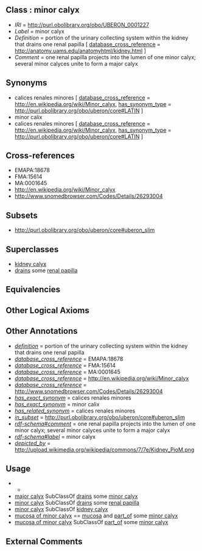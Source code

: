 
## Class : minor calyx

 * *IRI* = http://purl.obolibrary.org/obo/UBERON_0001227
 * *Label* = minor calyx
 * *Definition* = portion of the urinary collecting system within the kidney that drains one renal papilla [ [database_cross_reference](../../ef/oboInOwl#hasDbXref.md) = http://anatomy.uams.edu/anatomyhtml/kidney.html ]
 * *Comment* = one renal papilla projects into the lumen of one minor calyx; several minor calyces unite to form a major calyx

## Synonyms

 * calices renales minores [ [database_cross_reference](../../ef/oboInOwl#hasDbXref.md) = http://en.wikipedia.org/wiki/Minor_calyx, [has_synonym_type](../../pe/oboInOwl#hasSynonymType.md) = http://purl.obolibrary.org/obo/uberon/core#LATIN ]
 * minor calix
 * calices renales minores [ [database_cross_reference](../../ef/oboInOwl#hasDbXref.md) = http://en.wikipedia.org/wiki/Minor_calyx, [has_synonym_type](../../pe/oboInOwl#hasSynonymType.md) = http://purl.obolibrary.org/obo/uberon/core#LATIN ]

## Cross-references

 * EMAPA:18678
 * FMA:15614
 * MA:0001645
 * http://en.wikipedia.org/wiki/Minor_calyx
 * http://www.snomedbrowser.com/Codes/Details/26293004

## Subsets

 * http://purl.obolibrary.org/obo/uberon/core#uberon_slim

## Superclasses

 * [kidney calyx](../../UBERON/17/UBERON_0006517.md)
 * [drains](../../RO/79/RO_0002179.md) some [renal papilla](../../UBERON/28/UBERON_0001228.md)

## Equivalencies


## Other Logical Axioms


## Other Annotations

 * *[definition](../../IAO/15/IAO_0000115.md)* = portion of the urinary collecting system within the kidney that drains one renal papilla
 * *[database_cross_reference](../../ef/oboInOwl#hasDbXref.md)* = EMAPA:18678
 * *[database_cross_reference](../../ef/oboInOwl#hasDbXref.md)* = FMA:15614
 * *[database_cross_reference](../../ef/oboInOwl#hasDbXref.md)* = MA:0001645
 * *[database_cross_reference](../../ef/oboInOwl#hasDbXref.md)* = http://en.wikipedia.org/wiki/Minor_calyx
 * *[database_cross_reference](../../ef/oboInOwl#hasDbXref.md)* = http://www.snomedbrowser.com/Codes/Details/26293004
 * *[has_exact_synonym](../../ym/oboInOwl#hasExactSynonym.md)* = calices renales minores
 * *[has_exact_synonym](../../ym/oboInOwl#hasExactSynonym.md)* = minor calix
 * *[has_related_synonym](../../ym/oboInOwl#hasRelatedSynonym.md)* = calices renales minores
 * *[in_subset](../../et/oboInOwl#inSubset.md)* = http://purl.obolibrary.org/obo/uberon/core#uberon_slim
 * *[rdf-schema#comment](../../nt/rdf-schema#comment.md)* = one renal papilla projects into the lumen of one minor calyx; several minor calyces unite to form a major calyx
 * *[rdf-schema#label](../../el/rdf-schema#label.md)* = minor calyx
 * *[depicted_by](../../depicted/by/depicted_by.md)* = http://upload.wikimedia.org/wikipedia/commons/7/7e/Kidney_PioM.png

## Usage

 * -
 * [major calyx](../../UBERON/26/UBERON_0001226.md) SubClassOf [drains](../../RO/79/RO_0002179.md) some [minor calyx](../../UBERON/27/UBERON_0001227.md)
 * [minor calyx](../../UBERON/27/UBERON_0001227.md) SubClassOf [drains](../../RO/79/RO_0002179.md) some [renal papilla](../../UBERON/28/UBERON_0001228.md)
 * [minor calyx](../../UBERON/27/UBERON_0001227.md) SubClassOf [kidney calyx](../../UBERON/17/UBERON_0006517.md)
 * [mucosa of minor calyx](../../UBERON/08/UBERON_0005008.md) == [mucosa](../../UBERON/44/UBERON_0000344.md) and [part_of](../../BFO/50/BFO_0000050.md) some [minor calyx](../../UBERON/27/UBERON_0001227.md)
 * [mucosa of minor calyx](../../UBERON/08/UBERON_0005008.md) SubClassOf [part_of](../../BFO/50/BFO_0000050.md) some [minor calyx](../../UBERON/27/UBERON_0001227.md)

## External Comments

